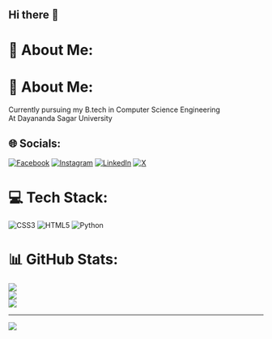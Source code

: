 ## Hi there 👋
# 💫 About Me:
# 💫 About Me:
Currently pursuing my B.tech in Computer Science Engineering<br>At Dayananda Sagar University   


## 🌐 Socials:
[![Facebook](https://img.shields.io/badge/Facebook-%231877F2.svg?logo=Facebook&logoColor=white)](https://facebook.com/TharunMGowda) [![Instagram](https://img.shields.io/badge/Instagram-%23E4405F.svg?logo=Instagram&logoColor=white)](https://instagram.com/tharun._.gowda__) [![LinkedIn](https://img.shields.io/badge/LinkedIn-%230077B5.svg?logo=linkedin&logoColor=white)](https://linkedin.com/in/TharunAM) [![X](https://img.shields.io/badge/X-black.svg?logo=X&logoColor=white)](https://x.com/tharun_gowda19) 

# 💻 Tech Stack:
![CSS3](https://img.shields.io/badge/css3-%231572B6.svg?style=flat-square&logo=css3&logoColor=white) ![HTML5](https://img.shields.io/badge/html5-%23E34F26.svg?style=flat-square&logo=html5&logoColor=white) ![Python](https://img.shields.io/badge/python-3670A0?style=flat-square&logo=python&logoColor=ffdd54)
# 📊 GitHub Stats:
![](https://github-readme-stats.vercel.app/api?username=Tharun1936&theme=shadow_blue&hide_border=false&include_all_commits=true&count_private=true)<br/>
![](https://github-readme-streak-stats.herokuapp.com/?user=Tharun1936&theme=shadow_blue&hide_border=false)<br/>
![](https://github-readme-stats.vercel.app/api/top-langs/?username=Tharun1936&theme=shadow_blue&hide_border=false&include_all_commits=true&count_private=true&layout=compact)

---
[![](https://visitcount.itsvg.in/api?id=Tharun1936&icon=0&color=0)](https://visitcount.itsvg.in)

<!-- Proudly created with GPRM ( https://gprm.itsvg.in ) -->

<!-- Proudly created with GPRM ( https://gprm.itsvg.in ) -->

<!--
**Tharun1936/Tharun1936** is a ✨ _special_ ✨ repository because its `README.md` (this file) appears on your GitHub profile.

Here are some ideas to get you started:

- 🔭 I’m currently working on ...
- 🌱 I’m currently learning ...
- 👯 I’m looking to collaborate on ...
- 🤔 I’m looking for help with ...
- 💬 Ask me about ...
- 📫 How to reach me: ...
- 😄 Pronouns: ...
- ⚡ Fun fact: ...
-->
